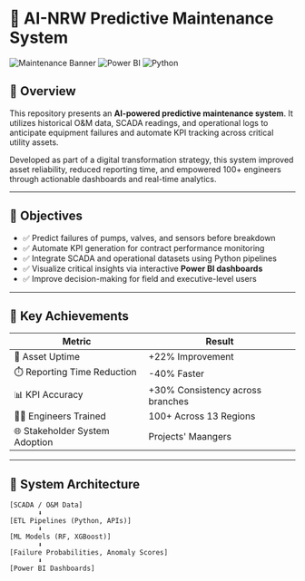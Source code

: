 # 🔧 AI-NRW Predictive Maintenance System

![Maintenance Banner](https://img.shields.io/badge/Maintenance-Predictive-blue) ![Power BI](https://img.shields.io/badge/Dashboard-PowerBI-yellow) ![Python](https://img.shields.io/badge/Python-Data%20Science-green)

## 📌 Overview
This repository presents an **AI-powered predictive maintenance system**. It utilizes historical O&M data, SCADA readings, and operational logs to anticipate equipment failures and automate KPI tracking across critical utility assets.

Developed as part of a digital transformation strategy, this system improved asset reliability, reduced reporting time, and empowered 100+ engineers through actionable dashboards and real-time analytics.

---

## 🎯 Objectives
- ✅ Predict failures of pumps, valves, and sensors before breakdown
- ✅ Automate KPI generation for contract performance monitoring
- ✅ Integrate SCADA and operational datasets using Python pipelines
- ✅ Visualize critical insights via interactive **Power BI dashboards**
- ✅ Improve decision-making for field and executive-level users

---

## 🚀 Key Achievements
| Metric                             | Result                            |
|------------------------------------|------------------------------------|
| 🔼 Asset Uptime                    | +22% Improvement                   |
| ⏱️ Reporting Time Reduction        | -40% Faster                        |
| 📊 KPI Accuracy                    | +30% Consistency across branches   |
| 👨‍💼 Engineers Trained              | 100+ Across 13 Regions              |
| 🌐 Stakeholder System Adoption     | Projects' Maangers                 |

---

## 🧠 System Architecture

```plaintext
[SCADA / O&M Data]
       ⬇
[ETL Pipelines (Python, APIs)]
       ⬇
[ML Models (RF, XGBoost)]
       ⬇
[Failure Probabilities, Anomaly Scores]
       ⬇
[Power BI Dashboards]

